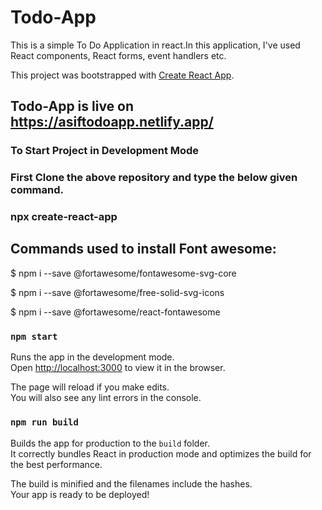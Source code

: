 # Todo-App

This is a simple To Do Application in react.In this application, I've used React components, React forms, event handlers etc.

This project was bootstrapped with [Create React App](https://github.com/facebook/create-react-app).

## Todo-App is live on https://asiftodoapp.netlify.app/



### To Start Project in Development Mode 

### First Clone the above repository and type the below given command.

### npx create-react-app

## Commands used to install Font awesome:

$ npm i --save @fortawesome/fontawesome-svg-core

$ npm i --save @fortawesome/free-solid-svg-icons

$ npm i --save @fortawesome/react-fontawesome

### `npm start`

Runs the app in the development mode.\
Open [http://localhost:3000](http://localhost:3000) to view it in the browser.

The page will reload if you make edits.\
You will also see any lint errors in the console.



### `npm run build`

Builds the app for production to the `build` folder.\
It correctly bundles React in production mode and optimizes the build for the best performance.

The build is minified and the filenames include the hashes.\
Your app is ready to be deployed!

